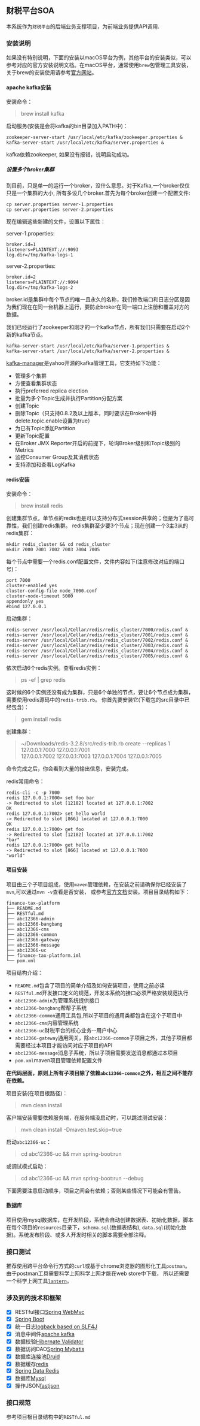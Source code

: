 ## 财税平台SOA

本系统作为`财税平台`的后端业务支撑项目，为前端业务提供API调用.

### 安装说明

如果没有特别说明，下面的安装以macOS平台为例，其他平台的安装类似，可以参考对应的官方安装说明文档。在macOS平台，通常使用`brew`包管理工具安装，
关于brew的安装使用请参考[官方网站](https://brew.sh)。

#### apache kafka安装

安装命令：
> brew install kafka

启动服务(安装是会将kafka的bin目录加入PATH中)：

    zookeeper-server-start /usr/local/etc/kafka/zookeeper.properties &
    kafka-server-start /usr/local/etc/kafka/server.properties &
    
kafka依赖zookeeper, 如果没有报错，说明启动成功。

##### 设置多个broker集群

到目前，只是单一的运行一个broker，没什么意思。对于Kafka,一个broker仅仅只是一个集群的大小, 所有多设几个broker.首先为每个broker创建一个配置文件:

    cp server.properties server-1.properties 
    cp server.properties server-2.properties

现在编辑这些新建的文件，设置以下属性：

server-1.properties: 

    broker.id=1 
    listeners=PLAINTEXT://:9093 
    log.dir=/tmp/kafka-logs-1

server-2.properties: 

    broker.id=2 
    listeners=PLAINTEXT://:9094 
    log.dir=/tmp/kafka-logs-2

broker.id是集群中每个节点的唯一且永久的名称，我们修改端口和日志分区是因为我们现在在同一台机器上运行，要防止broker在同一端口上注册和覆盖对方的数据。

我们已经运行了zookeeper和刚才的一个kafka节点，所有我们只需要在启动2个新的kafka节点。

    kafka-server-start /usr/local/etc/kafka/server-1.properties &
    kafka-server-start /usr/local/etc/kafka/server-2.properties &

[kafka-manager](https://github.com/yahoo/kafka-manager)是yahoo开源的kafka管理工具，它支持如下功能：
* 管理多个集群
* 方便查看集群状态
* 执行preferred replica election
* 批量为多个Topic生成并执行Partition分配方案
* 创建Topic
* 删除Topic（只支持0.8.2及以上版本，同时要求在Broker中将delete.topic.enable设置为true）
* 为已有Topic添加Partition
* 更新Topic配置
* 在Broker JMX Reporter开启的前提下，轮询Broker级别和Topic级别的Metrics
* 监控Consumer Group及其消费状态
* 支持添加和查看LogKafka

#### redis安装

安装命令：
> brew install redis

创建集群节点，单节点的redis也是可以支持分布式session共享的；但是为了高可靠性，我们创建redis集群。
redis集群至少要3个节点；现在创建一个3主3从的redis集群：
    
    mkdir redis_cluster && cd redis_cluster
    mkdir 7000 7001 7002 7003 7004 7005

每个节点中需要一个redis.conf配置文件，文件内容如下(注意修改对应的端口号)：

    port 7000
    cluster-enabled yes
    cluster-config-file node_7000.conf
    cluster-node-timeout 5000
    appendonly yes
    #bind 127.0.0.1

启动集群：

    redis-server /usr/local/Cellar/redis/redis_cluster/7000/redis.conf &
    redis-server /usr/local/Cellar/redis/redis_cluster/7001/redis.conf &
    redis-server /usr/local/Cellar/redis/redis_cluster/7002/redis.conf &
    redis-server /usr/local/Cellar/redis/redis_cluster/7003/redis.conf &
    redis-server /usr/local/Cellar/redis/redis_cluster/7004/redis.conf &
    redis-server /usr/local/Cellar/redis/redis_cluster/7005/redis.conf &

依次启动6个redis实例。查看redis实例：
> ps -ef | grep redis

这时候的6个实例还没有成为集群，只是6个单独的节点，要让6个节点成为集群，需要使用redis源码中的`redis-trib.rb`。
你首先要安装它(下载包的src目录中已经包含)：
> gem install redis

创建集群：
> ~/Downloads/redis-3.2.8/src/redis-trib.rb create --replicas 1 127.0.0.1:7000 127.0.0.1:7001 \
  127.0.0.1:7002 127.0.0.1:7003 127.0.0.1:7004 127.0.0.1:7005

命令完成之后，你会看到大量的输出信息，安装完成。

redis常用命令：

    redis-cli -c -p 7000
    redis 127.0.0.1:7000> set foo bar
    -> Redirected to slot [12182] located at 127.0.0.1:7002
    OK
    redis 127.0.0.1:7002> set hello world
    -> Redirected to slot [866] located at 127.0.0.1:7000
    OK
    redis 127.0.0.1:7000> get foo
    -> Redirected to slot [12182] located at 127.0.0.1:7002
    "bar"
    redis 127.0.0.1:7000> get hello
    -> Redirected to slot [866] located at 127.0.0.1:7000
    "world"

#### 项目安装

项目由三个子项目组成，使用`maven`管理依赖，在安装之前请确保你已经安装了`mvn`,可以通过`mvn -v`查看是否安装，
或参考[官方文档](http://maven.apache.org)安装。项目目录结构如下：
    
    finance-tax-platform
    ├── README.md
    ├── RESTful.md
    ├── abc12366-admin
    ├── abc12366-bangbang
    ├── abc12366-cms
    ├── abc12366-common
    ├── abc12366-gateway
    ├── abc12366-message
    ├── abc12366-uc
    ├── finance-tax-platform.iml
    └── pom.xml

项目结构介绍：
* `README.md`包含了项目的简单介绍及如何安装项目，使用之前必读
* `RESTful.md`开发接口定义的规范，开发本系统的接口必须严格安装规范执行
* `abc12366-admin`为管理系统提供接口
* `abc12366-bangbang`帮帮子系统
* `abc12366-common`通用工具包,所以子项目的通用类都包含在这个子项目中
* `abc12366-cms`内容管理系统
* `abc12366-uc`财税平台的核心业务--用户中心
* `abc12366-gateway`通用网关，除`abc12366-common`子项目之外，其他子项目都需要经过本项目才能访问对应子项目的API
* `abc12366-message`消息子系统，所以子项目需要发送消息都通过本项目
* `pom.xml`maven项目管理依赖配置文件

**在代码层面，原则上所有子项目除了依赖`abc12366-common`之外，相互之间不能存在依赖。**

项目安装(在项目根路径)：
> mvn clean install

客户端安装需要依赖服务端，在服务端没启动时，可以跳过测试安装：
> mvn clean install -Dmaven.test.skip=true

启动`abc12366-uc`：
> cd abc12366-uc && mvn spring-boot:run

或调试模式启动：
> cd abc12366-uc && mvn spring-boot:run --debug

下面需要注意启动顺序，项目之间会有依赖；否则某些情况下可能会有警告。

#### 数据库

项目使用mysql数据库，在开发阶段，系统会自动创建数据表、初始化数据，脚本在每个项目的`resources`目录下，`schema.sql`(数据表结构),
`data.sql`(初始化数据)。系统发布阶段、或多人开发时相关的脚本需要全部注释。

### 接口测试

推荐使用跨平台命令行方式的`curl`或基于chrome浏览器的图形化工具`postman`。由于postman工具需要科学上网科学上网才能在web store中下载，
所以还需要一个科学上网工具[`lantern`](https://github.com/getlantern/lantern)。

### 涉及到的技术和框架

- [x] RESTful接口[Spring WebMvc](http://spring.io)
- [x] [Spring Boot](http://spring.io)
- [x] 统一日志[logback based on SLF4J](https://www.slf4j.org)
- [x] 消息中间件[apache kafka](http://kafka.apache.org)
- [x] 数据校验[Hibernate Validator](http://hibernate.org/validator/)
- [x] 数据访问DAO[Spring Mybatis](http://www.mybatis.org/spring/)
- [x] 数据库连接池[Druid](https://github.com/alibaba/druid/)
- [x] 数据缓存[redis](https://redis.io)
- [x] [Spring Data Redis](http://projects.spring.io/spring-data-redis/)
- [x] 数据库[Mysql](https://www.mysql.com)
- [x] 操作JSON[fastjson](https://github.com/alibaba/fastjson)

### 接口规范

参考项目根目录结构中的`RESTful.md`